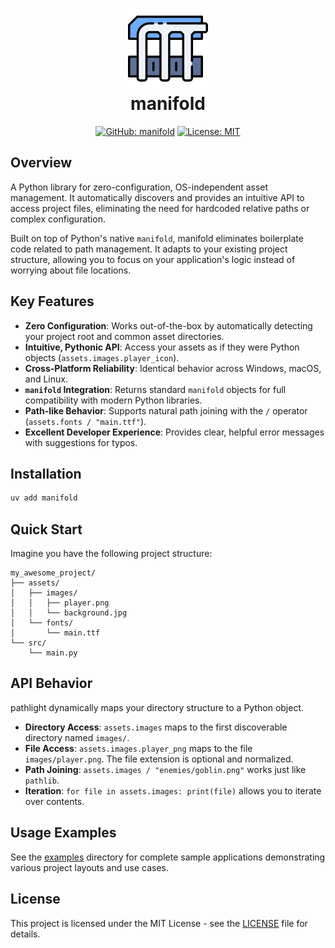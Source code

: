 <h1 align="center">
    <img
        src="https://raw.githubusercontent.com/Yrrrrrf/manifold/main/resources/img/manifold.png"
        alt="Manifold Icon"
        width="128" height="128"
        description="A manifold that represents the concept of asset management."
    />
    <div align="center">manifold</div>
</h1>

<div align="center">

<!-- todo: Update badges when the package is published on PyPI -->
<!-- [![PyPI version](https://img.shields.io/pypi/v/manifold)](https://pypi.org/project/manifold/) -->
[![GitHub: manifold](https://img.shields.io/badge/GitHub-manifold-181717?logo=github)](https://github.com/Yrrrrrf/manifold)
[![License: MIT](https://img.shields.io/badge/License-MIT-yellow.svg)](https://choosealicense.com/licenses/mit/)
<!-- [![Downloads](https://pepy.tech/badge/manifold)](https://pepy.tech/project/manifold) -->

</div>

## Overview

A Python library for zero-configuration, OS-independent asset management. It automatically discovers and provides an intuitive API to access project files, eliminating the need for hardcoded relative paths or complex configuration.

Built on top of Python's native `manifold`, manifold eliminates boilerplate code related to path management. It adapts to your existing project structure, allowing you to focus on your application's logic instead of worrying about file locations.

## Key Features

- **Zero Configuration**: Works out-of-the-box by automatically detecting your project root and common asset directories.
- **Intuitive, Pythonic API**: Access your assets as if they were Python objects (`assets.images.player_icon`).
- **Cross-Platform Reliability**: Identical behavior across Windows, macOS, and Linux.
- **`manifold` Integration**: Returns standard `manifold` objects for full compatibility with modern Python libraries.
- **Path-like Behavior**: Supports natural path joining with the `/` operator (`assets.fonts / "main.ttf"`).
- **Excellent Developer Experience**: Provides clear, helpful error messages with suggestions for typos.

## Installation

```bash
uv add manifold
```

## Quick Start

Imagine you have the following project structure:

```
my_awesome_project/
├── assets/
│   ├── images/
│   │   ├── player.png
│   │   └── background.jpg
│   └── fonts/
│       └── main.ttf
└── src/
    └── main.py
```

## API Behavior

pathlight dynamically maps your directory structure to a Python object.

-   **Directory Access**: `assets.images` maps to the first discoverable directory named `images/`.
-   **File Access**: `assets.images.player_png` maps to the file `images/player.png`. The file extension is optional and normalized.
-   **Path Joining**: `assets.images / "enemies/goblin.png"` works just like `pathlib`.
-   **Iteration**: `for file in assets.images: print(file)` allows you to iterate over contents.

## Usage Examples

See the [examples](./examples) directory for complete sample applications demonstrating various project layouts and use cases.

## License

This project is licensed under the MIT License - see the [LICENSE](LICENSE) file for details.